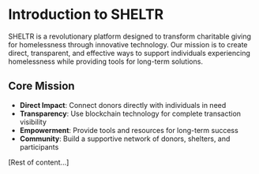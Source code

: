# Introduction to SHELTR

SHELTR is a revolutionary platform designed to transform charitable giving for homelessness through innovative technology. Our mission is to create direct, transparent, and effective ways to support individuals experiencing homelessness while providing tools for long-term solutions.

## Core Mission

- **Direct Impact**: Connect donors directly with individuals in need
- **Transparency**: Use blockchain technology for complete transaction visibility
- **Empowerment**: Provide tools and resources for long-term success
- **Community**: Build a supportive network of donors, shelters, and participants

[Rest of content...]